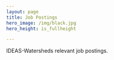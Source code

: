 ```yaml
---
layout: page
title: Job Postings
hero_image: /img/black.jpg
hero_height: is_fullheight

---
```


IDEAS-Watersheds relevant job postings.



